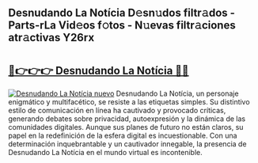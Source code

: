 ## Desnudando La Notícia D𝚎sn𝚞dos filtr𝚊dos - Parts-rLa Vid𝚎os f𝚘tos - N𝚞evas filtr𝚊ciones atr𝚊ctivas Y26rx

# <h2><a href="http://mbb5sx.tromn.icu/?c=Desnudando+La+Not%c3%adcia">🔗👉👉👉 Desnudando La Notícia 🔗🔗</a></h2>

[![Desnudando La Notícia nuevo](https://i.imgur.com/pEAQMta.gif)](http://mbb5sx.tromn.icu/?c=Desnudando+La+Not%c3%adcia)
Desnudando La Notícia, un personaje enigmático y multifacético, se resiste a las etiquetas simples. Su distintivo estilo de comunicación en línea ha cautivado y provocado críticas, generando debates sobre privacidad, autoexpresión y la dinámica de las comunidades digitales. Aunque sus planes de futuro no están claros, su papel en la redefinición de la esfera digital es incuestionable. Con una determinación inquebrantable y un cautivador innegable, la presencia de Desnudando La Notícia en el mundo virtual es incontenible.
